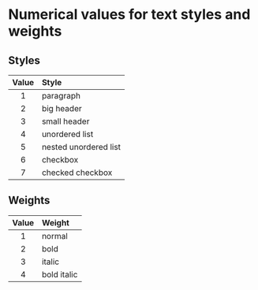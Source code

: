 # Numerical values for text styles and weights

## Styles

| Value  | Style |
| :---: | :--- |
| 1 | paragraph  |
| 2 | big header  |
| 3 | small header  |
| 4 | unordered list  |
| 5 | nested unordered list  |
| 6 | checkbox  |
| 7 | checked checkbox  |

## Weights

| Value  | Weight |
| :---: | :--- |
| 1 | normal  |
| 2 | bold  |
| 3 | italic  |
| 4 | bold italic  |
